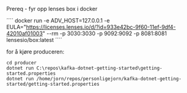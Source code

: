 Prereq - fyr opp lenses box i docker

´´´´
docker run -e ADV_HOST=127.0.0.1 -e EULA="https://licenses.lenses.io/d/?id=933e42bc-9f60-11ef-9df4-42010af01003" --rm -p 3030:3030 -p 9092:9092 -p 8081:8081 lensesio/box:latest
´´´´


for å kjøre produceren:

```
cd producer
dotnet run C:\repos\kafka-dotnet-getting-started\getting-started.properties
dotnet run /home/jorn/repos/personligejorn/kafka-dotnet-getting-started/getting-started.properties
```